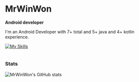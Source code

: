 # MrWinWon

**Android developer**

I'm an Android Developer with 7+ total and 5+ java and 4+ kotlin experience.

[![My Skills](https://skillicons.dev/icons?i=kotlin,java,androidstudio,sqlite,firebase,idea,figma,git,gitlab,gradle,postman,github&perline=6)](https://skillicons.dev)

#

### Stats

![MrWinWon's GitHub stats](https://github-readme-stats.vercel.app/api?username=mrwinwon&show_icons=true&themegruvbox)

#

<!--
**MrWinWon/MrWinWon** is a ✨ _special_ ✨ repository because its `README.md` (this file) appears on your GitHub profile.

Here are some ideas to get you started:

- 🔭 I’m currently working on ...
- 🌱 I’m currently learning ...
- 👯 I’m looking to collaborate on ...
- 🤔 I’m looking for help with ...
- 💬 Ask me about ...
- 📫 How to reach me: ...
- 😄 Pronouns: ...
- ⚡ Fun fact: ...
-->

